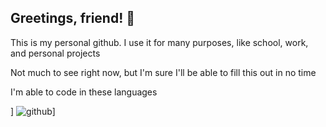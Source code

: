 ## Greetings, friend! 👋

This is my personal github. I use it for many purposes, like school, work, and personal projects

Not much to see right now, but I'm sure I'll be able to fill this out in no time

I'm able to code in these languages

![<htmx>](https://img.shields.io/badge/htmx-#3366CC?style=for-the-badge&logo=htmx&logoColor=#ffffff)]
![github](https://img.shields.io/badge/GitHub-000000?style=for-the-badge&logo=GitHub&logoColor=white)]



<!--
**CrumchyBoi/CrumchyBoi** is a ✨ _special_ ✨ repository because its `README.md` (this file) appears on your GitHub profile.

Here are some ideas to get you started:

- 🔭 I’m currently working on ...
- 🌱 I’m currently learning ...
- 👯 I’m looking to collaborate on ...
- 🤔 I’m looking for help with ...
- 💬 Ask me about ...
- 📫 How to reach me: ...
- 😄 Pronouns: ...
- ⚡ Fun fact: ...
-->
